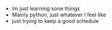 - Im just learning sone things
- Mainly python, just whatever I feel like
- just trying to keep a good schedule 

<!---
EventfullGem/EventfullGem is a ✨ special ✨ repository because its `README.md` (this file) appears on your GitHub profile.
You can click the Preview link to take a look at your changes.
--->
